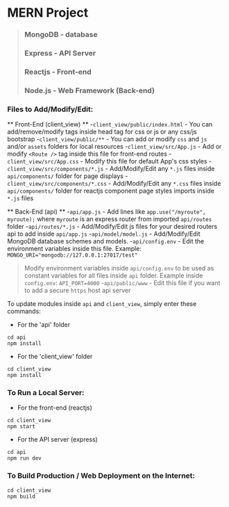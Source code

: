 # MERN Project
> ### MongoDB - database
> ### Express - API Server
> ### Reactjs - Front-end
> ### Node.js - Web Framework (Back-end)

### Files to Add/Modify/Edit:
** Front-End (client_view) **
-`client_view/public/index.html` - You can add/remove/modify tags inside head tag for css or js or any css/js bootstrap
-`client_view/public/**` - You can add or modify `css` and `js` and/or `assets` folders for local resources
-`client_view/src/App.js` - Add or modify `<Route />` tag inside this file for front-end routes
-`client_view/src/App.css` - Modify this file for default App's css styles
-`client_view/src/components/*.js` - Add/Modify/Edit any `*.js` files inside `api/components/` folder for page displays
-`client_view/src/components/*.css` - Add/Modify/Edit any `*.css` files inside `api/components/` folder for reactjs component page styles imports inside `*.js` files

** Back-End (api) **
-`api/app.js` - Add lines like `app.use("/myroute", myroute);` where `myroute` is an express router from imported `api/routes` folder
-`api/routes/*.js` - Add/Modify/Edit js files for your desired routers api to add inside `api/app.js`
-`api/model/model.js` - Add/Modify/Edit MongoDB database schemes and models. 
-`api/config.env` - Edit the environment variables inside this file. Example: `MONGO_URI="mongodb://127.0.0.1:27017/test"`
> Modify environment variables inside `api/config.env` to be used as constant variables for all files inside `api` folder. Example inside `config.env`: `API_PORT=4000`
-`api/public/www` - Edit this file if you want to add a secure `https` host api server


To update modules inside `api` and `client_view`,
simply enter these commands:
- For the 'api' folder
```
cd api
npm install
```
- For the 'client_view' folder
```
cd client_view
npm install

```

### To Run a Local Server:
- For the front-end (reactjs)
```
cd client_view
npm start
```
- For the API server (express)
```
cd api
npm run dev
```

### To Build Production / Web Deployment on the Internet:
```
cd client_view
npm build
```
